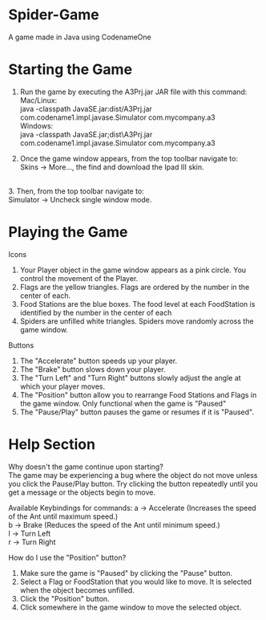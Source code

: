 # Spider-Game
A game made in Java using CodenameOne

# Starting the Game
1. Run the game by executing the A3Prj.jar JAR file with this command:
Mac/Linux:<br>
java -classpath JavaSE.jar:dist/A3Prj.jar com.codename1.impl.javase.Simulator com.mycompany.a3<br>
Windows:<br>
java -classpath JavaSE.jar;dist\A3Prj.jar com.codename1.impl.javase.Simulator com.mycompany.a3

2. Once the game window appears, from the top toolbar navigate to:<br>
Skins -> More..., the find and download the Ipad III skin.<br>
<br>
3. Then, from the top toolbar navigate to:<br>
Simulator -> Uncheck single window mode.<br>

# Playing the Game
Icons<br>
1. Your Player object in the game window appears as a pink circle. You control the movement of the Player.
2. Flags are the yellow triangles. Flags are ordered by the number in the center of each.
3. Food Stations are the blue boxes. The food level at each FoodStation is identified by the number in the center of each
4. Spiders are unfilled white triangles. Spiders move randomly across the game window.

Buttons
1. The "Accelerate" button speeds up your player.
2. The "Brake" button slows down your player.
3. The "Turn Left" and "Turn Right" buttons slowly adjust the angle at which your player moves.
4. The "Position" button allow you to rearrange Food Stations and Flags in the game window. Only functional when the game is "Paused"
5. The "Pause/Play" button pauses the game or resumes if it is "Paused".

# Help Section
Why doesn't the game continue upon starting?<br>
The game may be experiencing a bug where the object do not move unless you click the Pause/Play button. Try clicking the button repeatedly until you get a message or the objects begin to move.

Available Keybindings for commands:
a -> Accelerate (Increases the speed of the Ant until maximum speed.)<br>
b -> Brake (Reduces the speed of the Ant until minimum speed.)<br>
l -> Turn Left<br>
r -> Turn Right<br>

How do I use the "Position" button?
1. Make sure the game is "Paused" by clicking the "Pause" button.
2. Select a Flag or FoodStation that you would like to move. It is selected when the object becomes unfilled.
3. Click the "Position" button.
4. Click somewhere in the game window to move the selected object.

